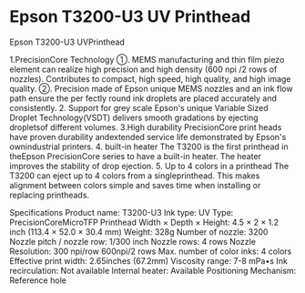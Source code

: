 # Epson T3200-U3 UV Printhead

Epson T3200-U3 UVPrinthead

1.PrecisionCore Technology
①. MEMS manufacturing and thin film piezo element can realize high precision and high density (600 npi /2 rows of nozzles). Contributes to compact, high speed, high quality, and high image quality.
②. Precision made of Epson unique MEMS nozzles and an ink flow path ensure the per fectly round ink droplets are placed accurately and consistently.
2. Support for grey scale
Epson's unique Variable Sized Droplet Technology(VSDT) delivers smooth gradations by ejecting dropletsof different volumes.
3.High durability
PrecisionCore print heads have proven durability andextended service life demonstrated by Epson's ownindustrial printers.
4. built-in heater
The T3200 is the first printhead in theEpson PrecisionCore series to have a built-in heater.
The heater improves the stability of drop ejection.
5. Up to 4 colors in a printhead
The T3200 can eject up to 4 colors from a singleprinthead. This makes alignment between colors
simple and saves time when installing or replacing printheads.

Specifications
Product name: T3200-U3
Ink type: UV
Type: PrecisionCoreMicroTFP Printhead
Width × Depth × Height: 4.5 × 2 × 1.2 inch (113.4 × 52.0 × 30.4 mm)
Weight: 328g
Number of nozzle: 3200
Nozzle pitch / nozzle row: 1/300 inch
Nozzle rows: 4 rows
Nozzle Resolution: 300 npi/row 600npi/2 rows
Max. number of color inks: 4 colors
Effective print width: 2.65inches (67.2mm)
Viscosity range: 7-8 mPa•s
Ink recirculation: Not available
Internal heater: Available
Positioning Mechanism: Reference hole

